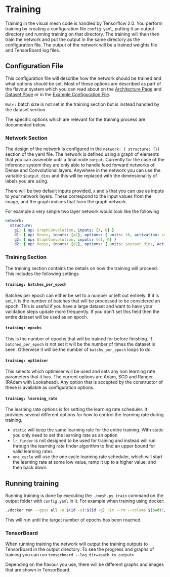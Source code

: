 # Training
Training in the visual mesh code is handled by Tensorflow 2.0.
You perform training by creating a configuration file `config.yaml`, putting it an output directory and running training on that directory.
The training will then then train the network and put the output in the same directory as the configuration file.
The output of the network will be a trained weights file and TensorBoard log files.

## Configuration File
This configuration file will describe how the network should be trained and what options should be set.
Most of these options are described as part of the flavour system which you can read about on the [Architecture Page](readme/architecture.md) and [Dataset Page](readme/dataset.md) or in the [Example Configuration File](example_net.yaml).

`Note:` batch size is not set in the training section but is instead handled by the dataset section.

The specific options which are relevant for the training process are documented below.

### Network Section
The design of the network is configured in the `network: { structure: {}}` section of the yaml file.
The network is defined using a graph of elements that you can assemble until a final node `output`.
Currently for the case of the inference system they are only able to handle feed forward networks of Dense and Convolutional layers.
Anywhere in the network you can use the variable `$output_dims` and this will be replaced with the dimensionality of labels you are using.

There will be two default inputs provided, `X` and `G` that you can use as inputs to your network layers.
These correspond to the input values from the image, and the graph indices that form the graph network.

For example a very simple two layer network would look like the following
```yaml
network:
  structure:
    g1: { op: GraphConvolution, inputs: [X, G] }
    d1: { op: Dense, inputs: [g1], options: { units: 16, activation: selu, kernel_initializer: lecun_normal } }
    g2: { op: GraphConvolution, inputs: [d1, G] }
    d2: { op: Dense, inputs: [g2], options: { units: $output_dims, activation: softmax } }
```

### Training Section
The training section contains the details on how the training will proceed.
This includes the following settings

#### `training: batches_per_epoch`
Batches per epoch can either be set to a number or left out entirely.
If it is set, it is the number of batches that will be processed to be considered an epoch.
This is useful if you have a large dataset and want to have your validation steps update more frequently.
If you don't set this field then the entire dataset will be used as an epoch.

#### `training: epochs`
This is the number of epochs that will be trained for before finishing.
If `batches_per_epoch` is not set it will be the number of times the dataset is seen.
Otherwise it will be the number of `batchs_per_epoch` loops to do.

#### `training: optimiser`
This selects which optimiser will be used and sets any non learning rate parameters that it has.
The current options are Adam, SGD and Ranger (RAdam with Lookahead).
Any option that is accepted by the constructor of these is available as configuration options.

#### `training: learning_rate`
The learning rate options is for setting the learning rate scheduler.
It provides several different options for how to control the learning rate during training.

- `static` will keep the same learning rate for the entire training.
With static you only need to set the learning rate as an option
- `lr_finder` is not designed to be used for training and instead will run through the learning rate finder algorithm to find an upper bound for valid learning rates
- `one_cycle` will use the one cycle learning rate scheduler, which will start the learning rate at some low value, ramp it up to a higher value, and then back down.

## Running training
Running training is done by executing the `./mesh.py train` command on the output folder with `config.yaml` in it.
For example when training using docker:
```sh
./docker run --gpus all -u $(id -u):$(id -g) -it --rm --volume $(pwd):/workspace visualmesh:latest ./mesh.py train <path/to/output>
```

This will run until the target number of epochs has been reached.

### TensorBoard
When running training the network will output the training outputs to TensorBoard in the output directory.
To see the progress and graphs of training you can run `tensorboard --log_dir=<path_to_output>`

Depending on the flavour you use, there will be different graphs and images that are shown in TensorBoard.
